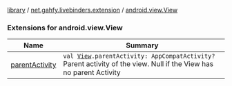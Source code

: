 [library](../../index.md) / [net.gahfy.livebinders.extension](../index.md) / [android.view.View](./index.md)

### Extensions for android.view.View

| Name | Summary |
|---|---|
| [parentActivity](parent-activity.md) | `val `[`View`](https://developer.android.com/reference/android/view/View.html)`.parentActivity: AppCompatActivity?`<br>Parent activity of the view. Null if the View has no parent Activity |
